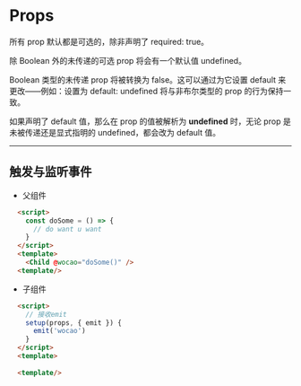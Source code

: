# Props

所有 prop 默认都是可选的，除非声明了 required: true。

除 Boolean 外的未传递的可选 prop 将会有一个默认值 undefined。

Boolean 类型的未传递 prop 将被转换为 false。这可以通过为它设置 default 来更改——例如：设置为 default: undefined 将与非布尔类型的 prop 的行为保持一致。

如果声明了 default 值，那么在 prop 的值被解析为 **undefined** 时，无论 prop 是未被传递还是显式指明的 undefined，都会改为 default 值。

---

## 触发与监听事件

+ 父组件

```html
  <script>
    const doSome = () => {
      // do want u want
    }
  </script>
  <template>
    <Child @wocao="doSome()" />
  <template/>
```

+ 子组件

```html
  <script>
    // 接收emit 
    setup(props, { emit }) {
      emit('wocao')
    }
  </script>
  <template>
    
  <template/>
```
